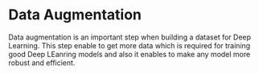 # Data Augmentation
Data augmentation is an important step when building a dataset for Deep Learning.
This step enable to get more data which is required for training good Deep LEanring models and
also it enables to make any model more robust and efficient. 

